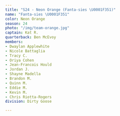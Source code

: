```yaml
---
title: "S24 - Neon Orange (Fanta-sies \U0001F351)"
name: "Fanta-sies \U0001F351"
color: Neon Orange
season: 24
photo: "/img/team-orange.jpg"
captain: Kat R.
quarterback: Ben McEvoy
members:
- Dwaylan Applewhite
- Nicole Battaglia
- Tracy C.
- Oriya Cohen
- Jean-Francois Hould
- Jordan J.
- Shayne Madella
- Brandon M.
- Quinn M.
- Eddie M.
- Kevin M.
- Chris Riotta-Rogers
division: Dirty Goose

---
```

